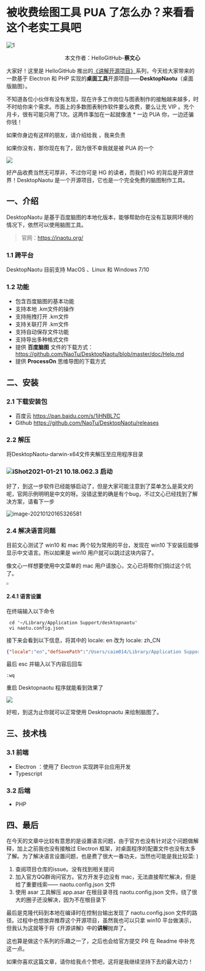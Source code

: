 # 被收费绘图工具 PUA 了怎么办？来看看这个老实工具吧

![1](images/1.jpg)

<p align="center">本文作者：HelloGitHub-<strong>蔡文心</strong></p>

大家好！这里是 HelloGitHub 推出的[《讲解开源项目》](https://github.com/HelloGitHub-Team/Article)系列，今天给大家带来的一款基于 Electron 和 PHP 实现的**桌面工具**开源项目——**DesktopNaotu**（桌面版脑图）。

不知道各位小伙伴有没有发现，现在许多工作岗位与图表制作的接触越来越多，时不时给你来个需求。市面上的多数图表制作软件要么收费，要么让充 VIP 。充个月卡，很有可能只用了1次。这两件事加在一起就像渣 * 一边 PUA 你，一边还骗你钱！

如果你身边有这样的朋友，请介绍给我 ，我来负责

如果你没有，那你现在有了，因为很不幸我就是被 PUA 的一个

![](images/2.jpg)

好产品收费当然无可厚非，不过你可是 HG 的读者，而我们 HG 的背后是开源世界！DesktopNaotu 是一个开源项目，它也是一个完全免费的脑图制作工具。

## 一、介绍

DesktopNaotu 是基于百度脑图的本地化版本，能够帮助你在没有互联网环境的情况下，依然可以使用脑图工具。

> 官网：https://inaotu.org/

### 1.1 跨平台

DesktopNaotu 目前支持 MacOS 、Linux 和 Windows 7/10

### 1.2 功能

- 包含百度脑图的基本功能
- 支持本地 .km文件的操作
- 支持拖拽打开 .km文件
- 支持关联打开 .km文件
- 支持自动保存文件功能
- 支持导出多种格式文件
- 提供 **百度脑图** 文件的下载方式：https://github.com/NaoTu/DesktopNaotu/blob/master/doc/Help.md
- 提供 **ProcessOn** 思维导图的下载方式

## 二、安装

### 2.1 下载安装包

- 百度云 https://pan.baidu.com/s/1jHNBL7C
- Github https://github.com/NaoTu/DesktopNaotu/releases

### 2.2 解压

将DesktopNaotu-darwin-x64文件夹解压至应用程序目录

### ![iShot2021-01-21 10.18.06](images/3.png)2.3 启动

好了，到这一步软件已经能够启动了，但是大家可能注意到了菜单怎么是英文的呢，官网示例明明是中文的呀。没错这里的确是有个bug，不过文心已经找到了解决方案，请看下一步

![image-20210120165326581](images/4.png)

### 2.4 解决语言问题

目前文心测试了 win10 和 mac 两个较为常用的平台，发现在 win10 下安装后能够显示中文语言。所以如果是 win10 用户就可以跳过这块内容了。

像文心一样想要使用中文菜单的 mac 用户请放心，文心已将帮你们倘过这个坑了。

<img src="images/5.jpeg" style="zoom:40%;" />

#### 2.4.1 语言设置

在终端输入以下命令

```shell
 cd '~/Library/Application Support/desktopnaotu'
 vi naotu.config.json
```

接下来会看到以下信息，将其中的 locale: en 改为 locale: zh_CN

```json
{"locale":"en","defSavePath":"/Users/caim014/Library/Application Support/desktopnaotu/backup","isAutoSave":true,"recentMaxNum":5,"recently":[{"time":"2021-01-21 18:07:58","path":"/Users/caim014/Library/Application Support/desktopnaotu/backup/Main Topic1.km"},{"time":"2021-01-20 15:57:05","path":"/Users/caim014/Library/Application Support/desktopnaotu/backup/Main Topic.km"}],"version":"v0.1"}
```

最后 esc 并输入以下内容后回车

```shell
:wq
```

重启 Desktopnaotu 程序就能看到效果了

![](images/6.png)

好啦，到这为止你就可以正常使用 Desktopnaotu 来绘制脑图了。

## 三、技术栈

### 3.1 前端

- Electron ：使用了 Electron 实现跨平台应用开发
- Typescript

### 3.2 后端

- PHP

## 四、最后

在今天的文章中比较有意思的是设置语言问题，由于官方也没有针对这个问题做解释，加上之前我也没有接触过 Electron 框架，对桌面程序的配置文件也没有太多了解。为了解决语言设置问题，也是费了很大一番功夫，当然也可能是我比较菜: )

1. 查阅项目仓库的issue。没有找到相关提问
2. 加入官方QQ群询问官方。官方开发手边没有 mac，无法直接帮忙解决，但是给了重要线索—— naotu.config.json 文件
3. 使用 asar 工具解压 app.asar 在根目录寻找 naotu.config.json 文件。绕了很大的圈子还没解决，因为不在根目录下

最后是克隆代码到本地在编译时在控制台输出发现了 naotu.config.json 文件的路径。过程中也想放弃推荐这个开源项目，虽然我也可以只拿 win10 平台做演示，但我认为这就等于将《开源讲解》中的**讲解**抛弃了。

这也算是做这个系列的乐趣之一了，之后也会给官方提交 PR 在 Readme 中补充这一点。

如果你喜欢这篇文章，请你给我点个赞吧，这将是我继续坚持下去的最大动力！

